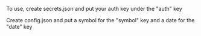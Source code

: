 To use, create secrets.json and put your auth key under the "auth" key

Create config.json and put a symbol for the "symbol" key and a date for the "date" key
